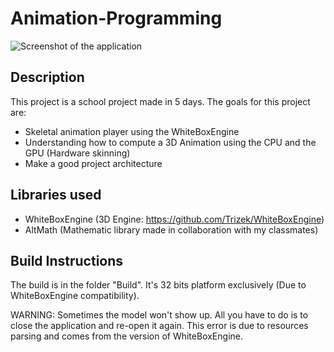 # Animation-Programming

![Screenshot of the application](Screenshots/screenshot_01.png)

## Description

This project is a school project made in 5 days. The goals for this project are:
- Skeletal animation player using the WhiteBoxEngine
- Understanding how to compute a 3D Animation using the CPU and the GPU (Hardware skinning)
- Make a good project architecture

## Libraries used
- WhiteBoxEngine (3D Engine: https://github.com/Trizek/WhiteBoxEngine)
- AltMath (Mathematic library made in collaboration with my classmates)

## Build Instructions
The build is in the folder "Build". It's 32 bits platform exclusively (Due to WhiteBoxEngine compatibility). 

WARNING: Sometimes the model won't show up. All you have to do is to close the application and re-open it again. This error is due to resources parsing and comes from the version of WhiteBoxEngine.
